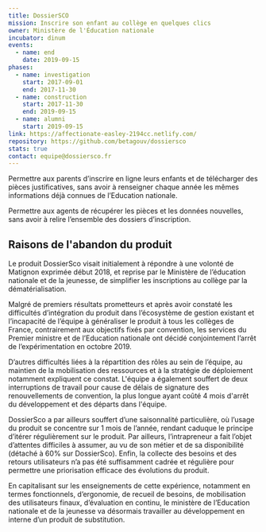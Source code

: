 ```yaml
---
title: DossierSCO
mission: Inscrire son enfant au collège en quelques clics
owner: Ministère de l'Éducation nationale
incubator: dinum
events:
  - name: end
    date: 2019-09-15
phases:
  - name: investigation
    start: 2017-09-01
    end: 2017-11-30
  - name: construction
    start: 2017-11-30
    end: 2019-09-15
  - name: alumni
    start: 2019-09-15
link: https://affectionate-easley-2194cc.netlify.com/
repository: https://github.com/betagouv/dossiersco
stats: true
contact: equipe@dossiersco.fr
---
```


Permettre aux parents d’inscrire en ligne leurs enfants et de télécharger des pièces justificatives, sans avoir à renseigner chaque année les mêmes informations déjà connues de l’Education nationale.

Permettre aux agents de récupérer les pièces et les données nouvelles, sans avoir à relire l’ensemble des dossiers d’inscription.

## Raisons de l'abandon du produit

Le produit DossierSco visait initialement à répondre à une volonté de Matignon exprimée début 2018, et reprise par le Ministère de l’éducation nationale et de la jeunesse, de simplifier les inscriptions au collège par la dématérialisation.

Malgré de premiers résultats prometteurs et après avoir constaté les difficultés d’intégration du produit dans l’écosystème de gestion existant et l’incapacité de l’équipe à généraliser le produit à tous les collèges de France, contrairement aux objectifs fixés par convention, les services du Premier ministre et de l’Education nationale ont décidé conjointement l’arrêt de l’expérimentation en octobre 2019.

D’autres difficultés liées à la répartition des rôles au sein de l’équipe, au maintien de la mobilisation des ressources et à la stratégie de déploiement notamment expliquent ce constat. L'équipe a également souffert de deux interruptions de travail pour cause de délais de signature des renouvellements de convention, la plus longue ayant coûté 4 mois d'arrêt du développement et des départs dans l'équipe.

DossierSco a par ailleurs souffert d’une saisonnalité particulière, où l’usage du produit se concentre sur 1 mois de l’année, rendant caduque le principe d’itérer régulièrement sur le produit. Par ailleurs, l’intrapreneur a fait l’objet d’attentes difficiles à assumer, au vu de son métier et de sa disponibilité (détaché à 60% sur DossierSco). Enfin, la collecte des besoins et des retours utilisateurs n’a pas été suffisamment cadrée et régulière pour permettre une priorisation efficace des évolutions du produit.

En capitalisant sur les enseignements de cette expérience, notamment en termes fonctionnels, d’ergonomie, de recueil de besoins, de mobilisation des utilisateurs finaux, d’évaluation en continu, le ministère de l’Education nationale et de la jeunesse va désormais travailler au développement en interne d’un produit de substitution.
